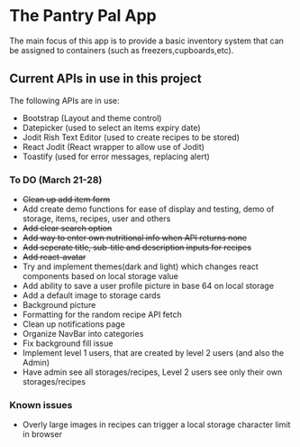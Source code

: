 # The Pantry Pal App
The main focus of this app is to provide a basic inventory system that can be assigned to containers (such as freezers,cupboards,etc). 

## Current APIs in use in this project
The following APIs are in use:
- Bootstrap (Layout and theme control)
- Datepicker (used to select an items expiry date)
- Jodit Rish Text Editor (used to create recipes to be stored)
- React Jodit (React wrapper to allow use of Jodit)
- Toastify (used for error messages, replacing alert)

### To DO (March 21-28)
- ~~Clean up add item form~~
- Add create demo functions for ease of display and testing, demo of storage, items, recipes, user and others
- ~~Add clear search option~~
- ~~Add way to enter own nutritional info when API returns none~~
- ~~Add seperate title, sub-title and description inputs for recipes~~
- ~~Add react-avatar~~
- Try and implement themes(dark and light) which changes react components based on local storage value
- Add ability to save a user profile picture in base 64 on local storage
- Add a default image to storage cards
- Background picture
- Formatting for the random recipe API fetch
- Clean up notifications page
- Organize NavBar into categories
- Fix background fill issue
- Implement level 1 users, that are created by level 2 users (and also the Admin)
- Have admin see all storages/recipes, Level 2 users see only their own storages/recipes

### Known issues
- Overly large images in recipes can trigger a local storage character limit in browser